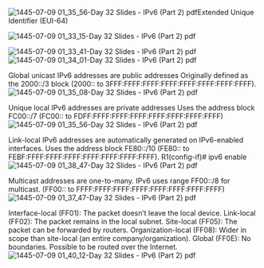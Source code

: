 ![1445-07-09 01_35_56-Day 32 Slides - IPv6 (Part 2) pdf](https://github.com/0xVoLk/CCNA-Note/assets/100092212/7f3337bd-2902-4fb8-b71c-56c51d3dcfe9)Extended Unique Identifier (EUI-64)

![1445-07-09 01_33_15-Day 32 Slides - IPv6 (Part 2) pdf](https://github.com/0xVoLk/CCNA-Note/assets/100092212/5f34f439-273b-45e5-8fb9-c9d42b9de016)

![1445-07-09 01_33_41-Day 32 Slides - IPv6 (Part 2) pdf](https://github.com/0xVoLk/CCNA-Note/assets/100092212/baddb457-773d-44af-9e67-022718145556)
![1445-07-09 01_34_01-Day 32 Slides - IPv6 (Part 2) pdf](https://github.com/0xVoLk/CCNA-Note/assets/100092212/5c46fd8e-8390-4ebb-941c-f837d2111dd6)


Global unicast IPv6 addresses are public addresses
Originally defined as the 2000::/3 block (2000:: to 3FFF:FFFF:FFFF:FFFF:FFFF:FFFF:FFFF:FFFF).
![1445-07-09 01_35_08-Day 32 Slides - IPv6 (Part 2) pdf](https://github.com/0xVoLk/CCNA-Note/assets/100092212/71eacfd8-bb63-4957-bb24-8ad885810f4b)

Unique local IPv6 addresses are private addresses
Uses the address block FC00::/7 (FC00:: to FDFF:FFFF:FFFF:FFFF:FFFF:FFFF:FFFF:FFFF)
![1445-07-09 01_35_56-Day 32 Slides - IPv6 (Part 2) pdf](https://github.com/0xVoLk/CCNA-Note/assets/100092212/6cf8e383-3591-4207-8c02-85bd8c446925)


Link-local IPv6 addresses are automatically generated on IPv6-enabled interfaces.
Uses the address block FE80::/10 (FE80:: to FEBF:FFFF:FFFF:FFFF:FFFF:FFFF:FFFF:FFFF).
R1(config-if)# ipv6 enable
![1445-07-09 01_38_47-Day 32 Slides - IPv6 (Part 2) pdf](https://github.com/0xVoLk/CCNA-Note/assets/100092212/8d0f3539-1606-4cec-a6d2-f0d8651afce7)


Multicast addresses are one-to-many.
IPv6 uses range FF00::/8 for multicast. (FF00:: to FFFF:FFFF:FFFF:FFFF:FFFF:FFFF:FFFF:FFFF)
![1445-07-09 01_37_47-Day 32 Slides - IPv6 (Part 2) pdf](https://github.com/0xVoLk/CCNA-Note/assets/100092212/423df4bd-835a-42e3-a03b-cda0a0f46a82)

Interface-local (FF01): The packet doesn’t leave the local device.
Link-local (FF02): The packet remains in the local subnet.
Site-local (FF05): The packet can be forwarded by routers.
Organization-local (FF08): Wider in scope than site-local (an entire company/organization).
Global (FF0E): No boundaries. Possible to be routed over the Internet.
![1445-07-09 01_40_12-Day 32 Slides - IPv6 (Part 2) pdf](https://github.com/0xVoLk/CCNA-Note/assets/100092212/d9683b95-c544-4b11-98b0-a33bb4c8f1c0)

